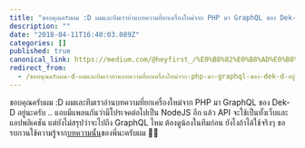 ```yaml
---
title: "ขอบคุณครับผม :D ผมและทีมเราอ่านบทความที่ยกเครื่องใหม่จาก PHP มา GraphQL ของ Dek-D อยู่นะครับ .."
description: ""
date: "2018-04-11T16:40:03.089Z"
categories: []
published: true
canonical_link: https://medium.com/@heyfirst_/%E0%B8%82%E0%B8%AD%E0%B8%9A%E0%B8%84%E0%B8%B8%E0%B8%93%E0%B8%84%E0%B8%A3%E0%B8%B1%E0%B8%9A%E0%B8%9C%E0%B8%A1-d-%E0%B8%9C%E0%B8%A1%E0%B9%81%E0%B8%A5%E0%B8%B0%E0%B8%97%E0%B8%B5%E0%B8%A1%E0%B9%80%E0%B8%A3%E0%B8%B2%E0%B8%AD%E0%B9%88%E0%B8%B2%E0%B8%99%E0%B8%9A%E0%B8%97%E0%B8%84%E0%B8%A7%E0%B8%B2%E0%B8%A1%E0%B8%97%E0%B8%B5%E0%B9%88%E0%B8%A2%E0%B8%81%E0%B9%80%E0%B8%84%E0%B8%A3%E0%B8%B7%E0%B9%88%E0%B8%AD%E0%B8%87%E0%B9%83%E0%B8%AB%E0%B8%A1%E0%B9%88%E0%B8%88%E0%B8%B2%E0%B8%81-php-%E0%B8%A1%E0%B8%B2-graphql-%E0%B8%82%E0%B8%AD%E0%B8%87-dek-d-%E0%B8%AD%E0%B8%A2%E0%B8%B9%E0%B9%88%E0%B8%99%E0%B8%B0%E0%B8%84%E0%B8%A3%E0%B8%B1%E0%B8%9A-d9f104bda4f7
redirect_from:
  - /ขอบคุณครับผม-d-ผมและทีมเราอ่านบทความที่ยกเครื่องใหม่จาก-php-มา-graphql-ของ-dek-d-อยู่นะครับ-d9f104bda4f7
---
```


ขอบคุณครับผม :D ผมและทีมเราอ่านบทความที่ยกเครื่องใหม่จาก PHP มา GraphQL ของ Dek-D อยู่นะครับ .. แอบมีแพลนกันว่ามีโปรเจคต่อไปเป็น NodeJS อีก แล้ว API จะใช้เป็นทั้งเว็บและแอปพลิเคชัน แต่ยังไม่สรุปว่าจะไปถึง GraphQL ไหม ต้องดูน้องในทีมก่อน ยังไงถ้าได้ใช้จริงๆ ขอรบกวนใช้ความรู้จาก[บทความนั้น](https://making.dek-d.com/dek-d-new-stack-graphql-nodejs-reactjs-c745bfbec493)ของพี่นะครับผม 🙏🏻
